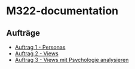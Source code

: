 # M322-documentation

## Aufträge
- [Auftrag 1 - Personas](./src/task-1.md)
- [Auftrag 2 - Views](./src/task-2.md)
- [Auftrag 3 - Views mit Psychologie analysieren](./src/task-3.md)
